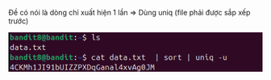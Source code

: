 Đề có nói là dòng chỉ xuất hiện 1 lần
=> Dùng uniq (file phải được sắp xếp trước)

![alt text](writeup/anh/10.png)
